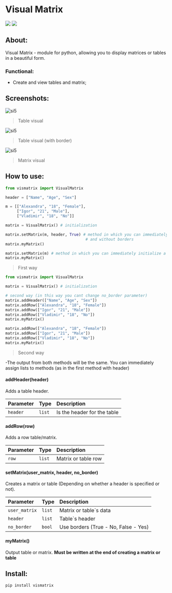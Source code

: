# Visual Matrix

<img src="https://img.shields.io/badge/vismatrix-0.5-violet"/> <img src="https://img.shields.io/badge/python-3.7+-blue"/>

## About:

Visual Matrix - module for python, allowing you to display matrices or tables in a beautiful form.

### Functional:

- Create and view tables and matrix;

## Screenshots:
<img src="https://sun9-17.userapi.com/impg/35t9SG9C-tf7DuLms4WoOkewe2vVIoa3NybRKQ/dt42NuuGIug.jpg?size=293x120&quality=96&sign=c1d27e697734cffac0573176622a62ca&type=album" alt="si5"/>

>Table visual

<img src="https://sun9-46.userapi.com/impg/ecfuTnvTRIGqnguk_FdxRGdJYRWPUOMAqe3DdA/pDpnUwACbCw.jpg?size=199x153&quality=96&sign=4291f3bdaf0154f4b470fbfedbfc1a3c&type=album" alt="si5"/>

>Table visual (with border) 

<img src="https://sun9-49.userapi.com/impg/0N59CEwlpFneyIFmnLkTUlXXlhyjXTaCyIIodA/9ZGEdYVwY1s.jpg?size=286x118&quality=96&sign=63552c7f9da7b9f2757aeeaaef78f292&type=album" alt="si5"/>

>Matrix visual

## How to use:

```python
from vismatrix import VisualMatrix

header = ["Name", "Age", "Sex"]

m = [["Alexandra", "18", "Female"],
     ["Igor", "21", "Male"],
     ["Vladimir", "18", "No"]]

matrix = VisualMatrix() # initialization

matrix.setMatrix(m, header, True) # method in which you can immediately initialize a matrix with header 
                                   # and without borders
matrix.myMatrix()

matrix.setMatrix(m) # method in which you can immediately initialize a matrix without header
matrix.myMatrix()
```

>First way

```python
from vismatrix import VisualMatrix

matrix = VisualMatrix() # initialization

# second way (in this way you cant change no_border parameter)
matrix.addHeader(["Name", "Age", "Sex"])
matrix.addRow(["Alexandra", "18", "Female"])
matrix.addRow(["Igor", "21", "Male"])
matrix.addRow(["Vladimir", "18", "No"])
matrix.myMatrix()

matrix.addRow(["Alexandra", "18", "Female"])
matrix.addRow(["Igor", "21", "Male"])
matrix.addRow(["Vladimir", "18", "No"])
matrix.myMatrix()
```

>Second way

-The output from both methods will be the same. You can immediately assign lists to methods (as in the first method with header)

#### addHeader(header)

Adds a table header.

| Parameter | Type     | Description                       |
| :-------- | :------- | :-------------------------------- |
| `header`  | `list` | Is the header for the table |

#### addRow(row)

Adds a row table/matrix.

| Parameter | Type     | Description                       |
| :-------- | :------- | :-------------------------------- |
| `row`      | `list` | Matrix or table row |

#### setMatrix(user_matrix, header, no_border)

Creates a matrix or table (Depending on whether a header is specified or not).

| Parameter | Type     | Description                       |
| :-------- | :------- | :-------------------------------- |
| `user_matrix`      | `list` | Matrix or table`s data |
| `header`      | `list` | Table`s header |
| `no_border`      | `bool` | Use borders (True - No, False - Yes) |

#### myMatrix()

Output table or matrix. **Must be written at the end of creating a matrix or table**

## Install:

```bash
pip install vismatrix
```
